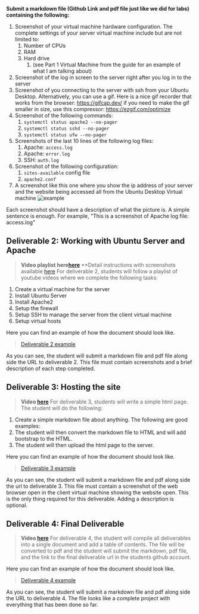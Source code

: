 
**Submit a markdown file (Github Link and pdf file just like we did for labs) containing the following:**<br>

1. Screenshot of your virtual machine hardware configuration. The complete settings of your server virtual machine include but are not limited to:
   1. Number of CPUs
   2. RAM
   3. Hard drive
      1. (see Part 1 Virtual Machine from the guide for an example of what I am talking about)
2. Screenshot of the log in screen to the server right after you log in to the server
3. Screenshot of you connecting to the server with ssh from your Ubuntu Desktop. Alternatively, you can use a gif. Here is a nice gif recorder that works from the browser: https://gifcap.dev/ if you need to make the gif smaller in size, use this compressor: https://ezgif.com/optimize
4. Screenshot of the following commands: 
   1. `systemctl status apache2 --no-pager`
   2. `systemctl status sshd --no-pager`
   3. `systemctl status ufw --no-pager`
5. Screenshots of the last 10 lines of the following log files:
   1. Apache: `access.log`
   2. Apache: `error.log`
   3. SSH: `auth.log`
6. Screenshot of the following configuration:
   1. `sites-available` config file
   2. `apache2.conf`
7. A screenshot like this one where you show the ip address of your server and the website being accessed all from the Ubuntu Desktop Virtual machine
![example](https://cis106.com/assets/sample-site-preview.png)

Each screenshot should have a description of what the picture is. A simple sentence is enough. For example, "This is a screenshot of Apache log file: access.log"

## Deliverable 2: Working with Ubuntu Server and Apache
> **Video playlist here[here](https://youtu.be/F0DdCC5Lq3A)**
> **Detail instructions with screenshots available [here](https://cis106.com/project/webserverProject/)
For deliverable 2, students will follow a playlist of youtube videos where we complete the following tasks:
1. Create a virtual machine for the server
2. Install Ubuntu Server
3. Install Apache2
4. Setup the firewall
5. Setup SSH to manage the server from the client virtual machine
6. Setup virtual hosts

Here you can find an example of how the document should look like.

> [Deliverable 2 example]()

As you can see, the student will submit a markdown file and pdf file along side the URL to deliverable 2. This file must contain screenshots and a brief description of each step completed.

## Deliverable 3: Hosting the site
> **Video [here](https://youtu.be/F0DdCC5Lq3A)**
For deliverable 3, students will write a simple html page. The student will do the following:
1. Create a simple markdown file about anything. The following are good examples:
2. The student will then convert the markdown file to HTML and will add bootstrap to the HTML.
3. The student will then upload the html page to the server.

Here you can find an example of how the document should look like.

> [Deliverable 3 example]()

As you can see, the student will submit a markdown file and pdf along side the url to deliverable 3. This file must contain a screenshot of the web browser open in the client virtual machine showing the website open. This is the only thing required for this deliverable. Adding a description is optional. 

## Deliverable 4: Final Deliverable
> **Video [here](https://youtu.be/F0DdCC5Lq3A)**
For deliverable 4, the student will compile all deliverables into a single document and add a table of contents. The file will be converted to pdf and the student will submit the markdown, pdf file, and the link to the final deliverable url in the students github account.

Here you can find an example of how the document should look like.

> [Deliverable 4 example]()

As you can see, the student will submit a markdown file and pdf along side the URL to deliverable 4. The file looks like a complete project with everything that has been done so far. 
